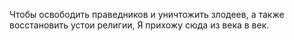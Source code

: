Чтобы освободить праведников и уничтожить злодеев, а также восстановить устои религии, Я прихожу сюда из века в век.